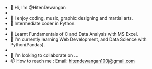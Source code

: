 - 👋 Hi, I’m @HitenDewangan
- 
- 👀 I enjoy coding, music, graphic designing and martial arts.
- 🧩 Intermediate coder in Python.
- 
- 🪸 Learnt Fundamentals of C and Data Analysis with MS Excel.
- 🌱 I’m currently learning Web Development, and Data Science with Python(Pandas).
- 
- 💞️ I’m looking to collaborate on ...
- 📫 How to reach me : Email: hitendewangan100j@gmail.com


<!---
HitenDewangan/HitenDewangan is a ✨ special ✨ repository because its `README.md` (this file) appears on your GitHub profile.
You can click the Preview link to take a look at your changes.
--->
